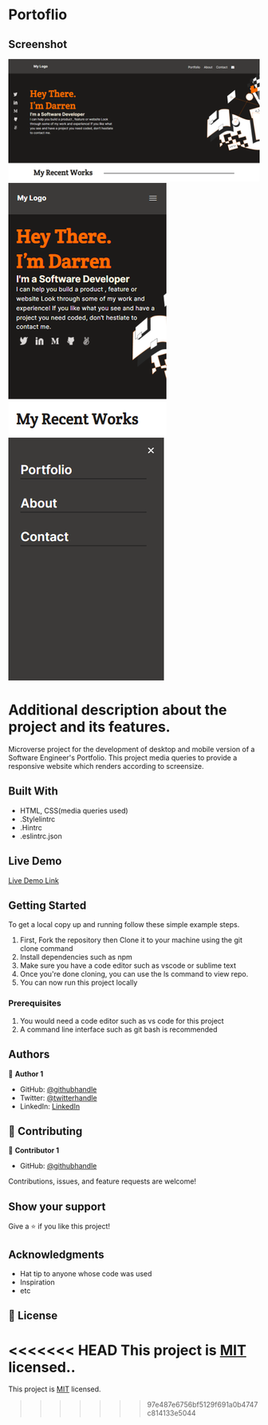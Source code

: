# Portoflio

## Screenshot

![screenshot](./screenshots/desktop_screenshot.PNG)
![screenshot](./screenshots/mobile_screenshot.PNG)
![screenshot](./screenshots/mobile_menu.PNG)

# Additional description about the project and its features.

Microverse project for the development of desktop and mobile version of a Software Engineer's Portfolio. This project
media queries to provide a responsive website which renders according to screensize. 

## Built With

- HTML, CSS(media queries used)
- .Stylelintrc
- .Hintrc
- .eslintrc.json

## Live Demo

[Live Demo Link](http://darrenodi.me/Project-Portfolio/)

## Getting Started

To get a local copy up and running follow these simple example steps.
1. First, Fork the repository then Clone it to your machine using the git clone command
2. Install dependencies such as npm
3. Make sure you have a code editor such as vscode or sublime text
4. Once you're done cloning, you can use the ls command to view repo.
5. You can now run this project locally


### Prerequisites

1. You would need a code editor such as vs code for this project
2. A command line interface such as git bash is recommended 

## Authors

👤 **Author 1**

- GitHub: [@githubhandle](https://github.com/darrenodi)
- Twitter: [@twitterhandle](https://twitter.com/darrenodi)
- LinkedIn: [LinkedIn](https://www.linkedin.com/in/darren-odi-404ba31b2/)

## 🤝 Contributing

👤 **Contributor 1**

- GitHub: [@githubhandle](https://github.com/KayLemba)

Contributions, issues, and feature requests are welcome!

## Show your support

Give a ⭐️ if you like this project!

## Acknowledgments

- Hat tip to anyone whose code was used
- Inspiration
- etc

## 📝 License

<<<<<<< HEAD
This project is [MIT](./MIT.md) licensed..
=======
This project is [MIT](./MIT.md) licensed.
>>>>>>> 97e487e6756bf5129f691a0b4747c814133e5044
